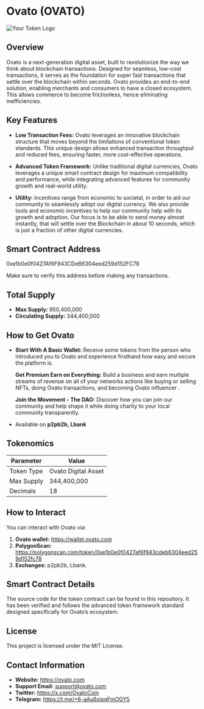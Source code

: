 # Ovato (OVATO)

![Your Token Logo](https://res.cloudinary.com/commerce/image/upload/v1725997493/q36rwrx5kspwkg6qvhvf.png)  

## Overview
Ovato is a next-generation digital asset, built to revolutionize the way we think about blockchain transactions. Designed for seamless, low-cost transactions, it serves as the foundation for super fast transactions that settle over the blockchain within seconds. Ovato provides an end-to-end solution, enabling merchants and consumers to have a closed ecosystem. This allows commerce to become frictionless, hence eliminating inefficiencies.

## Key Features
- **Low Transaction Fees:** Ovato leverages an innovative blockchain structure that moves beyond the limitations of conventional token standards. This unique design allows enhanced transaction throughput and reduced fees, ensuring faster, more cost-effective operations.

- **Advanced Token Framework:** Unlike traditional digital currencies, Ovato leverages a unique smart contract design for maximum compatibility and performance, while integrating advanced features for community growth and real-world utility.

- **Utility:**  Incentives range from economic to societal, in order to aid our community to seamlessly adopt our digital currency. We also provide tools and economic incentives to help our community help with its growth and adoption. Our focus is to be able to send money almost instantly, that will settle over the Blockchain in about 10 seconds, which is just a fraction of other digital currencies.

## Smart Contract Address
0xe1b0e0f0427Af6F943CDeB6304eed259d152FC78

Make sure to verify this address before making any transactions.

## Total Supply
- **Max Supply:** 950,400,000
- **Circulating Supply:** 344,400,000

## How to Get Ovato
- **Start With A Basic Wallet:**
    Receive some tokens from the person who introduced you to Ovato and experience firsthand how easy and secure the platform is.

  **Get Premium Earn on Everything:** 
    Build a business and earn multiple streams of revenue on all of your networks actions like buying or selling NFTs, doing Ovato transactions, and becoming Ovato influencer .

  **Join the Movement - The DAO:** 
    Discover how you can join our community and help shape it while doing charity to your local community transparently.
- Available on **p2pb2b, Lbank**

## Tokenomics
| Parameter          | Value                      |
|--------------------|----------------------------|
| Token Type         | Ovato Digital Asset        |
| Max Supply         | 344,400,000                |
| Decimals           | 18                         |


## How to Interact
You can interact with Ovato via:
1. **Ovato wallet:** https://wallet.ovato.com
2. **PolygonScan:** https://polygonscan.com/token/0xe1b0e0f0427af6f943cdeb6304eed259d152fc78
3. **Exchanges:** p2pb2b, Lbank.

## Smart Contract Details
The source code for the token contract can be found in this repository. It has been verified and follows the advanced token framework standard designed specifically for Ovato’s ecosystem.


## License
This project is licensed under the MIT License.

## Contact Information
- **Website:** https://ovato.com
- **Support Email:** support@ovato.com
- **Twitter:** https://x.com/OvatoCoin
- **Telegram:** https://t.me/+6-aAu6xipqFmOGY5